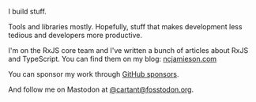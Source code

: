 <!--
**cartant/cartant** is a ✨ _special_ ✨ repository because its `README.md` (this file) appears on your GitHub profile.

Here are some ideas to get you started:

- 🔭 I’m currently working on ...
- 🌱 I’m currently learning ...
- 👯 I’m looking to collaborate on ...
- 🤔 I’m looking for help with ...
- 💬 Ask me about ...
- 📫 How to reach me: ...
- 😄 Pronouns: ...
- ⚡ Fun fact: ...
-->

I build stuff.

Tools and libraries mostly. Hopefully, stuff that makes development less tedious and developers more productive.

I'm on the RxJS core team and I've written a bunch of articles about RxJS and TypeScript. You can find them on my blog: [ncjamieson.com](https://ncjamieson.com)

You can sponsor my work through [GitHub sponsors](https://github.com/sponsors/cartant).

And follow me on Mastodon at <a rel="me" href="https://fosstodon.org/@cartant">@cartant@fosstodon.org</a>.

